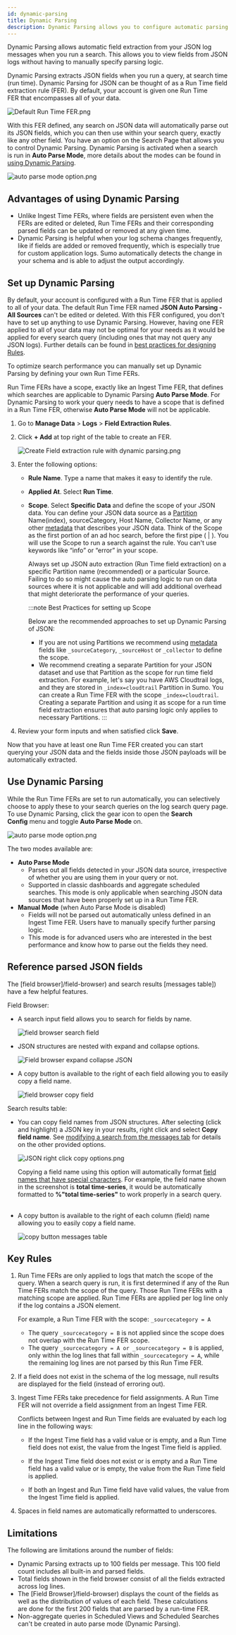 ```yaml
---
id: dynamic-parsing
title: Dynamic Parsing
description: Dynamic Parsing allows you to configure automatic parsing of JSON logs.
---
```




Dynamic Parsing allows automatic field extraction from your JSON log messages when you run a search. This allows you to view fields from JSON logs without having to manually specify parsing logic.

Dynamic Parsing extracts JSON fields when you run a query, at search time (run time). Dynamic Parsing for JSON can be thought of as a Run
Time field extraction rule (FER). By default, your account is given one Run Time FER that encompasses all of your data.

![Default Run Time FER.png](/img/search/get-started-search/build-search/dynamic-parsing/default-runtime-FER.png)

With this FER defined, any search on JSON data will automatically parse out its JSON fields, which you can then use within your search query, exactly like any other field. You have an option on the Search Page that allows you to control Dynamic Parsing. Dynamic Parsing is activated when a search is run in **Auto Parse Mode**, more details about the modes can be found in [using Dynamic Parsing](dynamic-parsing.md).

![auto parse mode option.png](/img/search/get-started-search/build-search/dynamic-parsing/auto-parse-mode-option.png)

## Advantages of using Dynamic Parsing

* Unlike Ingest Time FERs, where fields are persistent even when the FERs are edited or deleted, Run Time FERs and their corresponding parsed fields can be updated or removed at any given time. 
* Dynamic Parsing is helpful when your log schema changes frequently, like if fields are added or removed frequently, which is especially true for custom application logs. Sumo automatically detects the change in your schema and is able to adjust the output accordingly.

## Set up Dynamic Parsing

By default, your account is configured with a Run Time FER that is applied to all of your data. The default Run Time FER named **JSON Auto Parsing - All Sources** can't be edited or deleted. With this FER configured, you don't have to set up anything to use Dynamic Parsing. However, having one FER applied to all of your data may not be optimal for your needs as it would be applied for every search query (including ones that may not query any JSON logs). Further details can be found in [best practices for designing Rules](docs/manage/field-extractions/create-field-extraction-rule.md).

To optimize search performance you can manually set up Dynamic Parsing by defining your own Run Time FERs.

Run Time FERs have a scope, exactly like an Ingest Time FER, that defines which searches are applicable to Dynamic Parsing **Auto Parse Mode**. For Dynamic Parsing to work your query needs to have a scope that is defined in a Run Time FER, otherwise **Auto Parse Mode** will
not be applicable.

1. Go to **Manage Data** \> **Logs** \> **Field Extraction Rules**.
1. Click **+ Add** at top right of the table to create an FER.  

    ![Create Field extraction rule with dynamic parsing.png](/img/search/get-started-search/build-search/dynamic-parsing/create-FER-dynamic-parsing.png)

1. Enter the following options:

    * **Rule Name**. Type a name that makes it easy to identify the rule.

    * **Applied At**. Select **Run Time**.

    * **Scope**. Select **Specific Data** and define the scope of your JSON data. You can define your JSON data source as a [Partition](docs/manage/partitions-and-data-tiers/about-partitions.md) Name(index), sourceCategory, Host Name, Collector Name, or any other [metadata](../search-basics/built-in-metadata.md) that describes your JSON data. Think of the Scope as the first portion of an ad hoc search, before the first pipe ( \| ). You will use the Scope to run a search against the rule. You can't use keywords like “info” or “error” in your scope.

        Always set up JSON auto extraction (Run Time field extraction) on a specific Partition name (recommended) or a particular Source. Failing to do so might cause the auto parsing logic to run on data sources where it is not applicable and will add additional overhead that might deteriorate the performance of your queries.

        :::note Best Practices for setting up Scope

        Below are the recommended approaches to set up Dynamic Parsing of JSON:

        * If you are not using Partitions we recommend using [metadata](../search-basics/built-in-metadata.md) fields like `_sourceCategory`, `_sourceHost` or `_collector` to define the scope.
        * We recommend creating a separate Partition for your JSON dataset and use that Partition as the scope for run time field extraction. For example, let's say you have AWS Cloudtrail logs, and they are stored in `_index=cloudtrail` Partition in Sumo. You can create a Run Time FER with the scope `_index=cloudtrail`. Creating a separate Partition and using it as scope for a run time field extraction ensures that auto parsing logic only applies to necessary Partitions.
        :::

1. Review your form inputs and when satisfied click **Save**.

Now that you have at least one Run Time FER created you can start querying your JSON data and the fields inside those JSON payloads will be automatically extracted.

## Use Dynamic Parsing

While the Run Time FERs are set to run automatically, you can selectively choose to apply these to your search queries on the log search query page. To use Dynamic Parsing, click the gear icon to open the **Search Config** menu and toggle **Auto Parse Mode** on.

![auto parse mode option.png](/img/search/get-started-search/build-search/dynamic-parsing/auto-parse-mode-option.png)

The two modes available are:

* **Auto Parse Mode**
    * Parses out all fields detected in your JSON data source, irrespective of whether you are using them in your query or not.
    * Supported in classic dashboards and aggregate scheduled searches. This mode is only applicable when searching JSON data sources that have been properly set up in a Run Time FER.
* **Manual Mode** (when Auto Parse Mode is disabled)
    * Fields will not be parsed out automatically unless defined in an Ingest Time FER. Users have to manually specify further parsing logic.
    * This mode is for advanced users who are interested in the best performance and know how to parse out the fields they need.

## Reference parsed JSON fields

The [field browser]/field-browser) and search results [messages table]) have a few helpful features. 

Field Browser:

* A search input field allows you to search for fields by name.  

    ![field browser search field](/img/search/get-started-search/build-search/dynamic-parsing/field-browser-search-field.png)

* JSON structures are nested with expand and collapse options.  

    ![Field browser expand collapse JSON](/img/search/get-started-search/build-search/dynamic-parsing/field-browser-expand-collapse-JSON.png)

* A copy button is available to the right of each field allowing you to easily copy a field name.  

    ![field browser copy field](/img/search/get-started-search/build-search/dynamic-parsing/field-browser-copy-field.png)

Search results table:

* You can copy field names from JSON structures. After selecting (click and highlight) a JSON key in your results, right click and select **Copy field name**. See [modifying a search from the messages tab](../search-page/modify-search-from-messages-tab.md) for details on the other provided options.  

    ![JSON right click copy options.png](/img/search/get-started-search/build-search/dynamic-parsing/JSON-right-click-copy-options.png)  

    Copying a field name using this option will automatically format [field names that have special characters](../search-basics/reference-field-special-characters.md). For example, the field name shown in the screenshot is **total time-series**, it would be automatically formatted to **%"total time-series"** to work properly in a search query.  
     
* A copy button is available to the right of each column (field) name allowing you to easily copy a field name.  

    ![copy button messages table](/img/search/get-started-search/build-search/dynamic-parsing/copy-button-messages-table.png)

## Key Rules

1. Run Time FERs are only applied to logs that match the scope of the query. When a search query is run, it is first determined if any of the Run Time FERs match the scope of the query. Those Run Time FERs with a matching scope are applied. Run Time FERs are applied per log line only if the log contains a JSON element.  

    For example, a Run Time FER with the scope: `_sourcecategory = A`

    * The query `_sourcecategory = B` is not applied since the scope does not overlap with the Run Time FER scope.
    * The query `_sourcecategory = A or _sourcecategory = B` is applied, only within the log lines that fall within `_sourcecategory = A`, while the remaining log lines are not parsed by this Run Time FER.

1. If a field does not exist in the schema of the log message, null results are displayed for the field (instead of erroring out).

1. Ingest Time FERs take precedence for field assignments. A Run Time FER will not override a field assignment from an Ingest Time FER.  

    Conflicts between Ingest and Run Time fields are evaluated by each log line in the following ways:

    * If the Ingest Time field has a valid value or is empty, and a Run Time field does not exist, the value from the Ingest Time field is applied.

    * If the Ingest Time field does not exist or is empty and a Run Time field has a valid value or is empty, the value from the Run Time field is applied.

    * If both an Ingest and Run Time field have valid values, the value from the Ingest Time field is applied.

1. Spaces in field names are automatically reformatted to underscores.

## Limitations

The following are limitations around the number of fields:

* Dynamic Parsing extracts up to 100 fields per message. This 100 field count includes all built-in and parsed fields.
* Total fields shown in the field browser consist of all the fields extracted across log lines.
* The [Field Browser]/field-browser) displays the count of the fields as well as the distribution of values of each field. These calculations are done for the first 200 fields that are parsed by a run-time FER.
* Non-aggregate queries in Scheduled Views and Scheduled Searches can't be created in auto parse mode (Dynamic Parsing).

